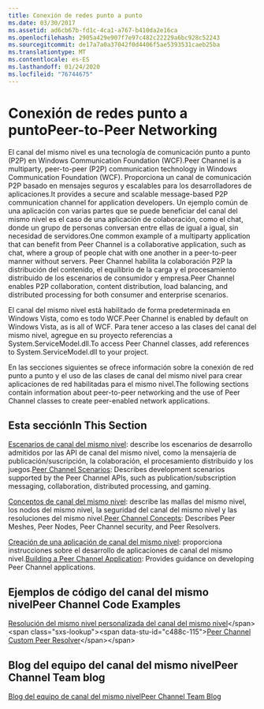 ```yaml
---
title: Conexión de redes punto a punto
ms.date: 03/30/2017
ms.assetid: ad6cb67b-fd1c-4ca1-a767-b410da2e16ca
ms.openlocfilehash: 2905a429e907f7e97c482c22229a6bc928c52243
ms.sourcegitcommit: de17a7a0a37042f0d4406f5ae5393531caeb25ba
ms.translationtype: MT
ms.contentlocale: es-ES
ms.lasthandoff: 01/24/2020
ms.locfileid: "76744675"
---
```

# <a name="peer-to-peer-networking"></a><span data-ttu-id="c488c-102">Conexión de redes punto a punto</span><span class="sxs-lookup"><span data-stu-id="c488c-102">Peer-to-Peer Networking</span></span>
<span data-ttu-id="c488c-103">El canal del mismo nivel es una tecnología de comunicación punto a punto (P2P) en Windows Communication Foundation (WCF).</span><span class="sxs-lookup"><span data-stu-id="c488c-103">Peer Channel is a multiparty, peer-to-peer (P2P) communication technology in Windows Communication Foundation (WCF).</span></span> <span data-ttu-id="c488c-104">Proporciona un canal de comunicación P2P basado en mensajes seguros y escalables para los desarrolladores de aplicaciones.</span><span class="sxs-lookup"><span data-stu-id="c488c-104">It provides a secure and scalable message-based P2P communication channel for application developers.</span></span> <span data-ttu-id="c488c-105">Un ejemplo común de una aplicación con varias partes que se puede beneficiar del canal del mismo nivel es el caso de una aplicación de colaboración, como el chat, donde un grupo de personas conversan entre ellas de igual a igual, sin necesidad de servidores.</span><span class="sxs-lookup"><span data-stu-id="c488c-105">One common example of a multiparty application that can benefit from Peer Channel is a collaborative application, such as chat, where a group of people chat with one another in a peer-to-peer manner without servers.</span></span> <span data-ttu-id="c488c-106">Peer Channel habilita la colaboración P2P la distribución del contenido, el equilibrio de la carga y el procesamiento distribuido de los escenarios de consumidor y empresa.</span><span class="sxs-lookup"><span data-stu-id="c488c-106">Peer Channel enables P2P collaboration, content distribution, load balancing, and distributed processing for both consumer and enterprise scenarios.</span></span>  
  
 <span data-ttu-id="c488c-107">El canal del mismo nivel está habilitado de forma predeterminada en Windows Vista, como es todo WCF.</span><span class="sxs-lookup"><span data-stu-id="c488c-107">Peer Channel is enabled by default on Windows Vista, as is all of WCF.</span></span> <span data-ttu-id="c488c-108">Para tener acceso a las clases del canal del mismo nivel, agregue en su proyecto referencias a System.ServiceModel.dll.</span><span class="sxs-lookup"><span data-stu-id="c488c-108">To access Peer Channel classes, add references to System.ServiceModel.dll to your project.</span></span>  
  
 <span data-ttu-id="c488c-109">En las secciones siguientes se ofrece información sobre la conexión de red punto a punto y el uso de las clases de canal del mismo nivel para crear aplicaciones de red habilitadas para el mismo nivel.</span><span class="sxs-lookup"><span data-stu-id="c488c-109">The following sections contain information about peer-to-peer networking and the use of Peer Channel classes to create peer-enabled network applications.</span></span>  
  
## <a name="in-this-section"></a><span data-ttu-id="c488c-110">Esta sección</span><span class="sxs-lookup"><span data-stu-id="c488c-110">In This Section</span></span>  
 <span data-ttu-id="c488c-111">[Escenarios de canal del mismo nivel](../../../../docs/framework/wcf/feature-details/peer-channel-scenarios.md): describe los escenarios de desarrollo admitidos por las API de canal del mismo nivel, como la mensajería de publicación/suscripción, la colaboración, el procesamiento distribuido y los juegos.</span><span class="sxs-lookup"><span data-stu-id="c488c-111">[Peer Channel Scenarios](../../../../docs/framework/wcf/feature-details/peer-channel-scenarios.md):  Describes development scenarios supported by the Peer Channel APIs, such as publication/subscription messaging, collaboration, distributed processing, and gaming.</span></span>  
  
 <span data-ttu-id="c488c-112">[Conceptos de canal del mismo nivel](../../../../docs/framework/wcf/feature-details/peer-channel-concepts.md): describe las mallas del mismo nivel, los nodos del mismo nivel, la seguridad del canal del mismo nivel y las resoluciones del mismo nivel.</span><span class="sxs-lookup"><span data-stu-id="c488c-112">[Peer Channel Concepts](../../../../docs/framework/wcf/feature-details/peer-channel-concepts.md):  Describes Peer Meshes, Peer Nodes, Peer Channel security, and Peer Resolvers.</span></span>  
  
 <span data-ttu-id="c488c-113">[Creación de una aplicación de canal del mismo nivel](../../../../docs/framework/wcf/feature-details/building-a-peer-channel-application.md): proporciona instrucciones sobre el desarrollo de aplicaciones de canal del mismo nivel.</span><span class="sxs-lookup"><span data-stu-id="c488c-113">[Building a Peer Channel Application](../../../../docs/framework/wcf/feature-details/building-a-peer-channel-application.md):  Provides guidance on developing Peer Channel applications.</span></span>  
  
## <a name="peer-channel-code-examples"></a><span data-ttu-id="c488c-114">Ejemplos de código del canal del mismo nivel</span><span class="sxs-lookup"><span data-stu-id="c488c-114">Peer Channel Code Examples</span></span>  
 <span data-ttu-id="c488c-115">[Resolución del mismo nivel personalizada del canal del mismo nivel](https://docs.microsoft.com/previous-versions/dotnet/netframework-3.5/ms751466(v=vs.90))</span><span class="sxs-lookup"><span data-stu-id="c488c-115">[Peer Channel Custom Peer Resolver](https://docs.microsoft.com/previous-versions/dotnet/netframework-3.5/ms751466(v=vs.90))</span></span>  
  
## <a name="peer-channel-team-blog"></a><span data-ttu-id="c488c-116">Blog del equipo del canal del mismo nivel</span><span class="sxs-lookup"><span data-stu-id="c488c-116">Peer Channel Team blog</span></span>  
 [<span data-ttu-id="c488c-117">Blog del equipo de canal del mismo nivel</span><span class="sxs-lookup"><span data-stu-id="c488c-117">Peer Channel Team Blog</span></span>](https://docs.microsoft.com/archive/blogs/peerchan/)
